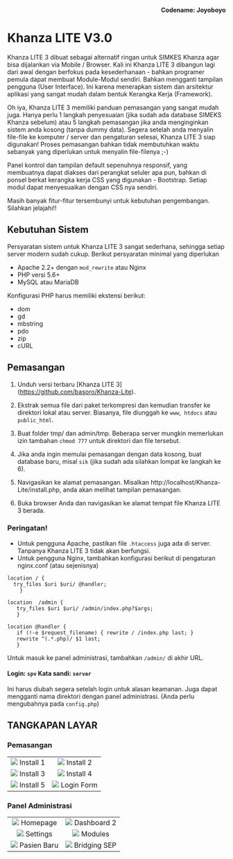 <p align="right">
    <b>Codename: Joyoboyo</b>
</p>

# Khanza LITE V3.0

Khanza LITE 3  dibuat sebagai alternatif ringan untuk SIMKES Khanza agar bisa dijalankan via Mobile / Browser. Kali ini Khanza LITE 3  dibangun lagi dari awal dengan berfokus pada kesederhanaan - bahkan programer pemula dapat membuat Module-Modul sendiri. Bahkan mengganti tampilan pengguna (User Interface). Ini karena menerapkan sistem dan arsitektur aplikasi yang sangat mudah dalam bentuk Kerangka Kerja (Framework).

Oh iya, Khanza LITE 3  memiliki panduan pemasangan yang sangat mudah juga. Hanya perlu 1 langkah penyesuaian (jika sudah ada database SIMEKS Khanza sebelum) atau 5 langkah pemasangan jika anda menginginkan sistem anda kosong (tanpa dummy data). Segera setelah anda menyalin file-file ke komputer / server dan pengaturan selesai, Khanza LITE 3  siap digunakan! Proses pemasangan bahkan tidak membutuhkan waktu sebanyak yang diperlukan untuk menyalin file-filenya ;-)

Panel kontrol dan tampilan default sepenuhnya responsif, yang membuatnya dapat diakses dari perangkat seluler apa pun, bahkan di ponsel berkat kerangka kerja CSS yang digunakan - Bootstrap. Setiap modul dapat menyesuaikan dengan CSS nya sendiri.

Masih banyak fitur-fitur tersembunyi untuk kebutuhan pengembangan. Silahkan jelajahi!!


Kebutuhan Sistem
----------------

Persyaratan sistem untuk Khanza LITE 3  sangat sederhana, sehingga setiap server modern sudah cukup. Berikut persyaratan minimal yang diperlukan

+ Apache 2.2+ dengan `mod_rewrite` atau Nginx
+ PHP versi 5.6+
+ MySQL atau MariaDB

Konfigurasi PHP harus memiliki ekstensi berikut:

+ dom
+ gd
+ mbstring
+ pdo
+ zip
+ cURL

Pemasangan
----------

1. Unduh versi terbaru [Khanza LITE 3] (https://github.com/basoro/Khanza-Lite).

2. Ekstrak semua file dari paket terkompresi dan kemudian transfer ke direktori lokal atau server. Biasanya, file diunggah ke `www`,` htdocs` atau `public_html`.

3. Buat folder tmp/ dan admin/tmp. Beberapa server mungkin memerlukan izin tambahan `chmod 777` untuk direktori dan file tersebut.

4. Jika anda ingin memulai pemasangan dengan data kosong, buat database baru, misal `sik` (jika sudah ada silahkan lompat ke langkah ke 6).

5. Navigasikan ke alamat pemasangan. Misalkan http://localhost/Khanza-Lite/install.php, anda akan melihat tampilan pemasangan.

6. Buka browser Anda dan navigasikan ke alamat tempat file Khanza LITE 3 berada.

### Peringatan!
+ Untuk pengguna Apache, pastikan file `.htaccess` juga ada di server. Tanpanya Khanza LITE 3 tidak akan berfungsi.
+ Untuk pengguna Nginx, tambahkan konfigurasi berikut di pengaturan nginx.conf (atau sejenisnya)

```
location / {
  try_files $uri $uri/ @handler;
    }

location  /admin {
   try_files $uri $uri/ /admin/index.php?$args;
   }

location @handler {
   if (!-e $request_filename) { rewrite / /index.php last; }
   rewrite ^(.*.php)/ $1 last;
   }
```

Untuk masuk ke panel administrasi, tambahkan `/admin/` di akhir URL.
#### Login: `spv` Kata sandi: `server`
Ini harus diubah segera setelah login untuk alasan keamanan. Juga dapat mengganti nama direktori dengan panel administrasi.  (Anda perlu mengubahnya pada `config.php`)


## TANGKAPAN LAYAR

### Pemasangan

| | |
|:-------------------------:|:-------------------------:|
|<img src="https://raw.githubusercontent.com/basoro/Khanza-Lite/ataaka/screenshoot/install_1.png">  Install 1 |  <img src="https://raw.githubusercontent.com/basoro/Khanza-Lite/ataaka/screenshoot/install_2.png"> Install 2|
|<img src="https://raw.githubusercontent.com/basoro/Khanza-Lite/ataaka/screenshoot/install_3.png">  Install 3 |  <img src="https://raw.githubusercontent.com/basoro/Khanza-Lite/ataaka/screenshoot/install_4.png"> Install 4|
|<img src="https://raw.githubusercontent.com/basoro/Khanza-Lite/ataaka/screenshoot/install_5.png">  Install 5 |  <img src="https://raw.githubusercontent.com/basoro/Khanza-Lite/ataaka/screenshoot/x2_login.png"> Login Form|


### Panel Administrasi

| | |
|:-------------------------:|:-------------------------:|
|<img src="https://raw.githubusercontent.com/basoro/Khanza-Lite/ataaka/screenshoot/x1_homepage.png">  Homepage |  <img src="https://raw.githubusercontent.com/basoro/Khanza-Lite/ataaka/screenshoot/x3_dashboard.png"> Dashboard 2|
|<img src="https://raw.githubusercontent.com/basoro/Khanza-Lite/ataaka/screenshoot/x4_settings.png">  Settings |  <img src="https://raw.githubusercontent.com/basoro/Khanza-Lite/ataaka/screenshoot/x5_modules.png"> Modules|
|<img src="https://raw.githubusercontent.com/basoro/Khanza-Lite/ataaka/screenshoot/x6_pasien.png">  Pasien Baru |  <img src="https://raw.githubusercontent.com/basoro/Khanza-Lite/ataaka/screenshoot/x7_create_sep.png"> Bridging SEP|
